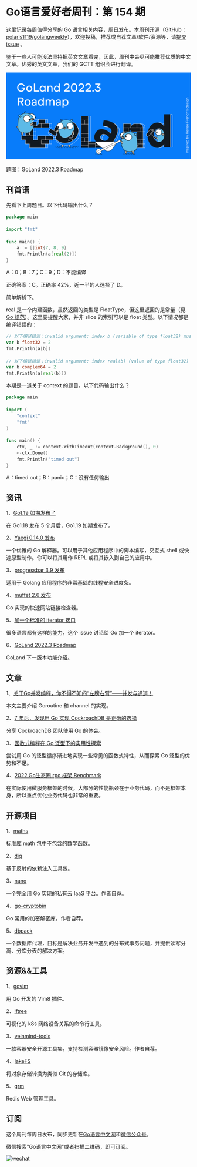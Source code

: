 # Go语言爱好者周刊：第 154 期

这里记录每周值得分享的 Go 语言相关内容，周日发布。本周刊开源（GitHub：[polaris1119/golangweekly](https://github.com/polaris1119/golangweekly)），欢迎投稿，推荐或自荐文章/软件/资源等，请[提交 issue](https://github.com/polaris1119/golangweekly/issues) 。

鉴于一些人可能没法坚持把英文文章看完，因此，周刊中会尽可能推荐优质的中文文章。优秀的英文文章，我们的 GCTT 组织会进行翻译。

![](imgs/issue154/cover.png)

题图：GoLand 2022.3 Roadmap

## 刊首语

先看下上周题目。以下代码输出什么？

```go
package main

import "fmt"

func main() {
	a := []int{7, 8, 9}
	fmt.Println(a[real(2)])
}
```

A：0；B：7；C：9；D：不能编译

正确答案：C。正确率 42%，近一半的人选择了 D。

简单解析下。

real 是一个内建函数，虽然返回的类型是 FloatType，但这里返回的是常量（见 [Go 规范](https://docs.studygolang.com/ref/spec#Constants)）。这里要提醒大家，并非 slice 的索引可以是 float 类型。以下情况都是编译错误的：

```go
// 以下编译错误：invalid argument: index b (variable of type float32) must be integer
var b float32 = 2
fmt.Println(a[b])

// 以下编译错误：invalid argument: index real(b) (value of type float32) must be integer
var b complex64 = 2
fmt.Println(a[real(b)])
```

本期是一道关于 context 的题目。以下代码输出什么？

```go
package main

import (
	"context"
	"fmt"
)

func main() {
	ctx, _ := context.WithTimeout(context.Background(), 0)
	<-ctx.Done()
	fmt.Println("timed out")
}
```

A：timed out；B：panic；C：没有任何输出

## 资讯

1、[Go1.19 如期发布了](https://mp.weixin.qq.com/s/86fS370Ryp69u3HLSDmXpA)

在 Go1.18 发布 5 个月后，Go1.19 如期发布了。

2、[Yaegi 0.14.0 发布](https://github.com/traefik/yaegi)

一个优雅的 Go 解释器。可以用于其他应用程序中的脚本编写，交互式 shell 或快速原型制作。你可以将其用作 REPL 或将其嵌入到自己的应用中。

3、[progressbar 3.9 发布](https://github.com/schollz/progressbar)

适用于 Golang 应用程序的非常基础的线程安全进度条。

4、[muffet 2.6 发布](https://github.com/raviqqe/muffet)

Go 实现的快速网站链接检查器。

5、[加一个标准的 iterator 接口](https://github.com/golang/go/discussions/54245)

很多语言都有这样的能力，这个 issue 讨论给 Go 加一个 iterator。

6、[GoLand 2022.3 Roadmap](https://blog.jetbrains.com/go/2022/08/04/goland-roadmap-2022-3/)

GoLand 下一版本功能介绍。

## 文章

1、[关于Go并发编程，你不得不知的“左膀右臂”——并发与通道！](https://mp.weixin.qq.com/s/VBn3A9P52HTEttt1gVFxpA)

本文主要介绍 Goroutine 和 channel 的实现。

2、[7 年后，发现用 Go 实现 CockroachDB 是正确的选择](https://mp.weixin.qq.com/s/4UZLyETOjp-kdIDmG9z99w)

分享 CockroachDB 团队使用 Go 的体会。

3、[函数式编程在 Go 泛型下的实用性探索](https://mp.weixin.qq.com/s/wPLH4agJr-LozUsOqwN08g)

尝试用 Go 的泛型循序渐进地实现一些常见的函数式特性，从而探索 Go 泛型的优势和不足。

4、[2022 Go生态圈 rpc 框架 Benchmark](https://colobu.com/2022/07/31/2022-rpc-frameworks-benchmarks/)

在实际使用微服务框架的时候，大部分的性能瓶颈在于业务代码，而不是框架本身，所以重点优化业务代码也非常的重要。

## 开源项目

1、[maths](https://github.com/theriault/maths)

标准库 math 包中不包含的数学函数。

2、[dig](https://github.com/uber-go/dig)

基于反射的依赖注入工具包。

3、[nano](https://nanos.cloud/)

一个完全用 Go 实现的私有云 IaaS 平台。作者自荐。

4、[go-cryptobin](https://github.com/deatil/go-cryptobin)

Go 常用的加密解密库。作者自荐。

5、[dbpack](https://github.com/cectc/dbpack)

一个数据库代理，目标是解决业务开发中遇到的分布式事务问题，并提供读写分离、分库分表的解决方案。

## 资源&&工具

1、[govim](https://github.com/govim/govim)

用 Go 开发的 Vim8 插件。

2、[iftree](https://github.com/t1anz0ng/iftree)

可视化的 k8s 网络设备关系的命令行工具。

3、[veinmind-tools](https://github.com/chaitin/veinmind-tools)

一款容器安全开源工具集，支持检测容器镜像安全风险。作者自荐。

4、[lakeFS](https://github.com/treeverse/lakeFS)

将对象存储转换为类似 Git 的存储库。

5、[grm](https://studygolang.com/p/1123)

Redis Web 管理工具。

## 订阅

这个周刊每周日发布，同步更新在[Go语言中文网](https://studygolang.com/go/weekly)和[微信公众号](https://weixin.sogou.com/weixin?query=Go%E8%AF%AD%E8%A8%80%E4%B8%AD%E6%96%87%E7%BD%91)。

微信搜索"Go语言中文网"或者扫描二维码，即可订阅。

![wechat](imgs/wechat.png)
